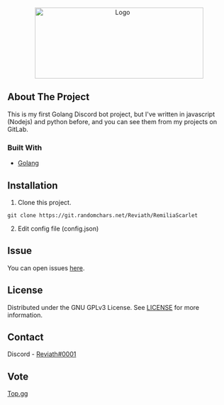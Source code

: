 <br />
<p align="center">
  <a href="https://git.randomchars.net/Reviath/RemiliaScarlet">
    <img src="https://cdn.discordapp.com/attachments/820587437801209856/822117411708338236/New_Project.png" alt="Logo" width="380" height="160">
  </a>
  <p align="center">
  </p>
</p>

## About The Project
This is my first Golang Discord bot project, but I've written in javascript (Nodejs) and python before, and you can see them from my projects on GitLab.

### Built With

* [Golang](https://golang.org/)

## Installation

1. Clone this project.
```
git clone https://git.randomchars.net/Reviath/RemiliaScarlet
```

2. Edit config file (config.json)


## Issue

You can open issues [here](https://git.randomchars.net/Reviath/RemiliaScarlet/-/issues/new).


## License

Distributed under the GNU GPLv3 License. See [LICENSE](LICENSE) for more information.


## Contact

Discord - [Reviath#0001](https://discord.com/users/770218429096656917)

## Vote
[Top.gg](https://top.gg/bot/811652323159834646/vote)
